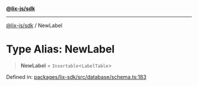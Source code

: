 [**@lix-js/sdk**](../README.md)

***

[@lix-js/sdk](../README.md) / NewLabel

# Type Alias: NewLabel

> **NewLabel** = `Insertable`\<`LabelTable`\>

Defined in: [packages/lix-sdk/src/database/schema.ts:183](https://github.com/opral/monorepo/blob/53ab73e26c8882477681775708373fdf29620a50/packages/lix-sdk/src/database/schema.ts#L183)
